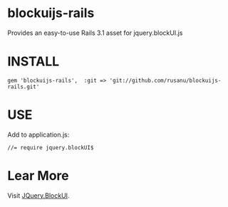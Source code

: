 blockuijs-rails
===============

Provides an easy-to-use Rails 3.1 asset for jquery.blockUI.js

INSTALL
=======

    gem 'blockuijs-rails',  :git => 'git://github.com/rusanu/blockuijs-rails.git'

USE
===

Add to application.js:

    //= require jquery.blockUI$

Lear More
=========

Visit [JQuery.BlockUI](http://www.malsup.com/jquery/block).
